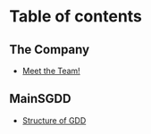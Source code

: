 # Table of contents

## The Company

* [Meet the Team!](README.md)

## MainSGDD

* [Structure of GDD](mainsgdd/structure-of-gdd.md)
